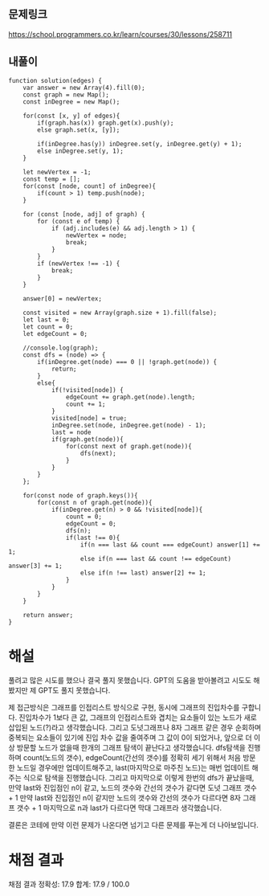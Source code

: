 ## 문제링크

https://school.programmers.co.kr/learn/courses/30/lessons/258711

## 내풀이

```
function solution(edges) {
    var answer = new Array(4).fill(0);
    const graph = new Map();
    const inDegree = new Map();

    for(const [x, y] of edges){
        if(graph.has(x)) graph.get(x).push(y);
        else graph.set(x, [y]);

        if(inDegree.has(y)) inDegree.set(y, inDegree.get(y) + 1);
        else inDegree.set(y, 1);
    }

    let newVertex = -1;
    const temp = [];
    for(const [node, count] of inDegree){
        if(count > 1) temp.push(node);
    }

    for (const [node, adj] of graph) {
        for (const e of temp) {
            if (adj.includes(e) && adj.length > 1) {
                newVertex = node;
                break;
            }
        }
        if (newVertex !== -1) {
            break;
        }
    }

    answer[0] = newVertex;

    const visited = new Array(graph.size + 1).fill(false);
    let last = 0;
    let count = 0;
    let edgeCount = 0;

    //console.log(graph);
    const dfs = (node) => {
        if(inDegree.get(node) === 0 || !graph.get(node)) {
            return;
        }
        else{
            if(!visited[node]) {
                edgeCount += graph.get(node).length;
                count += 1;
            }
            visited[node] = true;
            inDegree.set(node, inDegree.get(node) - 1);
            last = node
            if(graph.get(node)){
                for(const next of graph.get(node)){
                    dfs(next);
                }
            }
        }
    };

    for(const node of graph.keys()){
        for(const n of graph.get(node)){
            if(inDegree.get(n) > 0 && !visited[node]){
                count = 0;
                edgeCount = 0;
                dfs(n);
                if(last !== 0){
                    if(n === last && count === edgeCount) answer[1] += 1;
                    else if(n === last && count !== edgeCount) answer[3] += 1;
                    else if(n !== last) answer[2] += 1;
                }
            }
        }
    }

    return answer;
}
```

# 해설

풀려고 많은 시도를 했으나 결국 풀지 못했습니다.
GPT의 도움을 받아볼려고 시도도 해봤지만 제 GPT도 풀지 못했습니다.

제 접근방식은 그래프를 인접리스트 방식으로 구현, 동시에 그래프의 진입차수를 구합니다.
진입차수가 1보다 큰 값, 그래프의 인접리스트와 겹치는 요소들이 있는 노드가 새로 삽입된 노드(?)라고 생각했습니다.
그리고 도넛그래프나 8자 그래프 같은 경우 순회하며 중복되는 요소들이 있기에 진입 차수 값을 줄여주며 그 값이 0이 되었거나, 앞으로 더 이상 방문할 노드가 없을때 한개의 그래프 탐색이 끝난다고 생각했습니다.
dfs탐색을 진행하며 count(노드의 갯수), edgeCount(간선의 갯수)를 정확히 세기 위해서 처음 방문한 노드일 경우에만 업데이트해주고,
last(마지막으로 마주친 노드)는 매번 업데이트 해주는 식으로 탐색을 진행했습니다.
그리고 마지막으로 이렇게 한번의 dfs가 끝났을때, 만약 last와 진입점인 n이 같고, 노드의 갯수와 간선의 갯수가 같다면 도넛 그래프 갯수 + 1
만약 last와 진입점인 n이 같지만 노드의 갯수와 간선의 갯수가 다르다면 8자 그래프 갯수 + 1
마지막으로 n과 last가 다르다면 막대 그래프라 생각했습니다.

결론은 코테에 만약 이런 문제가 나온다면 넘기고 다른 문제를 푸는게 더 나아보입니다.

# 채점 결과

채점 결과
정확성: 17.9
합계: 17.9 / 100.0
